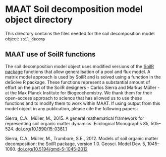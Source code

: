 # MAAT Soil decomposition model object directory #


This directory contains the files needed for the soil decomposition model object: ```soil_decomp``` 


## MAAT use of SoilR functions ##

The soil decomposition model object uses modified versions of the [SoilR package](https://www.bgc-jena.mpg.de/TEE/software/soilr/) functions that allow generalisation of a pool and flux model.
A matrix model approach is used by SoilR and is solved using a function in the deSolve R package.
These functions represent a substantial amount of effort on the part of the SoilR designers - Carlos Sierra and Markus Müller - at the Max Planck Institute for Biogeochemistry.
We thank them for their open-access approach to science that has allowed us to use these functions and to modify them to work within MAAT.
If using output from this model object in any publication, please cite the following papers: 


Sierra, C.A., Müller, M., 2015. A general mathematical framework for representing soil organic matter dynamics. Ecological Monographs 85, 505–524. [doi.org/10.1890/15-0361.1](https://esajournals.onlinelibrary.wiley.com/doi/full/10.1890/15-0361.1)


Sierra, C.A., Müller, M., Trumbore, S.E., 2012. Models of soil organic matter decomposition: the SoilR package, version 1.0. Geosci. Model Dev. 5, 1045–1060. [doi.org/10.5194/gmd-5-1045-2012](https://www.geosci-model-dev.net/5/1045/2012/)

     








